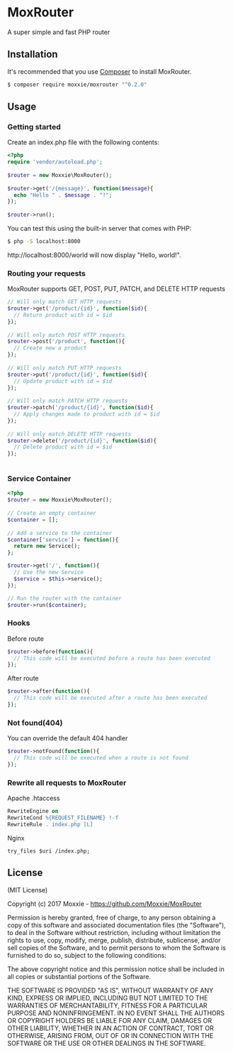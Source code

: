 MoxRouter
=========

A super simple and fast PHP router

## Installation

It's recommended that you use [Composer](https://getcomposer.org/) to install MoxRouter.

```bash
$ composer require moxxie/moxrouter "^0.2.0"
```
## Usage
### Getting started

Create an index.php file with the following contents:

```php
<?php
require 'vendor/autoload.php';
 
$router = new Moxxie\MoxRouter();
 
$router->get('/{message}', function($message){
  echo "Hello " . $message . "!";
});
 
$router->run();
```

You can test this using the built-in server that comes with PHP:
```bash
$ php -S localhost:8000
```

http://localhost:8000/world will now display "Hello, world!".

### Routing your requests
MoxRouter supports GET, POST, PUT, PATCH, and DELETE HTTP requests
```php
// Will only match GET HTTP requests
$router->get('/product/{id}', function($id){
  // Return product with id = $id
});
 
// Will only match POST HTTP requests
$router->post('/product', function(){
  // Create new a product
});
 
// Will only match PUT HTTP requests
$router->put('/product/{id}', function($id){
  // Update product with id = $id
});
 
// Will only match PATCH HTTP requests
$router->patch('/product/{id}', function($id){
  // Apply changes made to product with id = $id
});
 
// Will only match DELETE HTTP requests
$router->delete('/product/{id}', function($id){
  // Delete product with id = $id
});
 
```

### Service Container
```php
<?php
$router = new Moxxie\MoxRouter();
  
// Create an empty container
$container = [];
 
// Add a service to the container
$container['service'] = function(){
  return new Service();
};

$router->get('/', function(){
  // Use the new Service
  $service = $this->service();
});

// Run the router with the container
$router->run($container);
```

### Hooks
Before route
```php
$router->before(function(){
  // This code will be executed before a route has been executed
});
```
After route
```php
$router->after(function(){
  // This code will be executed after a route has been executed
});
```

### Not found(404)
You can override the default 404 handler
```php
$router->notFound(function(){
  // This code will be executed when a route is not found
});
```

### Rewrite all requests to MoxRouter
Apache .htaccess
```apache
RewriteEngine on
RewriteCond %{REQUEST_FILENAME} !-f
RewriteRule . index.php [L]
```
Nginx
```nginx
try_files $uri /index.php;
```

## License

(MIT License)

Copyright (c) 2017 Moxxie - https://github.com/Moxxie/MoxRouter

Permission is hereby granted, free of charge, to any person obtaining a copy of this software and associated documentation files (the "Software"), to deal in the Software without restriction, including without limitation the rights to use, copy, modify, merge, publish, distribute, sublicense, and/or sell copies of the Software, and to permit persons to whom the Software is furnished to do so, subject to the following conditions:

The above copyright notice and this permission notice shall be included in all copies or substantial portions of the Software.

THE SOFTWARE IS PROVIDED "AS IS", WITHOUT WARRANTY OF ANY KIND, EXPRESS OR IMPLIED, INCLUDING BUT NOT LIMITED TO THE WARRANTIES OF MERCHANTABILITY, FITNESS FOR A PARTICULAR PURPOSE AND NONINFRINGEMENT. IN NO EVENT SHALL THE AUTHORS OR COPYRIGHT HOLDERS BE LIABLE FOR ANY CLAIM, DAMAGES OR OTHER LIABILITY, WHETHER IN AN ACTION OF CONTRACT, TORT OR OTHERWISE, ARISING FROM, OUT OF OR IN CONNECTION WITH THE SOFTWARE OR THE USE OR OTHER DEALINGS IN THE SOFTWARE.
